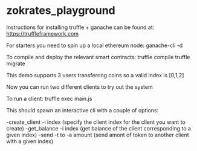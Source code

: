 # zokrates_playground

Instructions for installing truffle + ganache can be found at: https://truffleframework.com

For starters you need to spin up a local ethereum node:
ganache-cli -d 

To compile and deploy the relevant smart contracts:
truffle compile
truffle migrate

This demo supports 3 users transferring coins so a valid index is [0,1,2]

Now you can run two different clients to try out the system

To run a client:
truffle exec main.js

This should spawn an interactive cli with a couple of options:

-create_client -i index (specify the client index for the client you want to create)
-get_balance -i index (get balance of the client corresponding to a given index)
-send -t to -a amount (send amont of token to another client with a given index)
